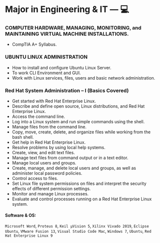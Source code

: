 # Major in Engineering & IT — 💻

### COMPUTER HARDWARE, MANAGING, MONITORING, and MAINTAINING VIRTUAL MACHINE INSTALLATIONS.
- CompTIA A+ Syllabus.

### UBUNTU LINUX ADMINISTRATION
- How to install and configure Ubuntu Linux Server.
- To work CLI Environment and GUI.
- Work with Linux services, files, users and basic network administration.

### Red Hat System Administration – I (Basics Covered)
- Get started with Red Hat Enterprise Linux.
- Describe and define open source, Linux distributions, and Red Hat Enterprise Linux.
- Access the command line.
- Log into a Linux system and run simple commands using the shell.
- Manage files from the command line.
- Copy, move, create, delete, and organize files while working from the bash shell.
- Get help in Red Hat Enterprise Linux.
- Resolve problems by using local help systems.
- Create, view, and edit text files.
- Manage text files from command output or in a text editor.
- Manage local users and groups.
- Create, manage, and delete local users and groups, as well as administer local password policies.
- Control access to files.
- Set Linux file system permissions on files and interpret the security effects of different permission settings.
- Monitor and manage Linux processes.
- Evaluate and control processes running on a Red Hat Enterprise Linux system.

#### Software & OS:

`Microsoft Word`, `Proteus 8`, `Keil µVision 5`, `Xilinx Vivado 2019`, `Eclipse Ubuntu`, `VMware Fusion 13`, `Visual Studio Code Mac`, `Windows 7`, `Ubuntu`, `Red Hat Enterprise Linux 9`
